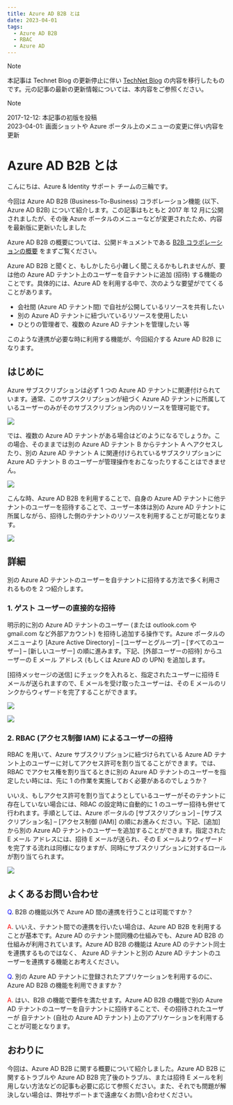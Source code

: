 ```yaml
---
title: Azure AD B2B とは
date: 2023-04-01
tags:
  - Azure AD B2B
  - RBAC
  - Azure AD
---
```


> [!NOTE]
> 本記事は Technet Blog の更新停止に伴い [TechNet Blog](https://blogs.technet.microsoft.com/jpazureid/2017/12/12/about-azure-ad-b2b/) の内容を移行したものです。元の記事の最新の更新情報については、本内容をご参照ください。

> [!NOTE]
> 2017-12-12: 本記事の初版を投稿  
> 2023-04-01: 画面ショットや Azure ポータル上のメニューの変更に伴い内容を更新

# Azure AD B2B とは

こんにちは、Azure & Identity サポート チームの三輪です。

今回は Azure AD B2B (Business-To-Business) コラボレーション機能 (以下、Azure AD B2B) について紹介します。この記事はもともと 2017 年 12 月に公開されましたが、その後 Azure ポータルのメニューなどが変更されたため、内容を最新版に更新いたしました

Azure AD B2B の概要については、公開ドキュメントである [B2B コラボレーションの概要](https://docs.microsoft.com/ja-jp/azure/active-directory/active-directory-b2b-what-is-azure-ad-b2b) をまずご覧ください。

Azure AD B2B と聞くと、もしかしたら小難しく聞こえるかもしれませんが、要は他の Azure AD テナント上のユーザーを自テナントに追加 (招待) する機能のことです。具体的には、Azure AD を利用する中で、次のような要望がでてくることがあります。

- 会社間 (Azure AD テナント間) で自社が公開しているリソースを共有したい
- 別の Azure AD テナントに紐づいているリソースを使用したい
- ひとりの管理者で、複数の Azure AD テナントを管理したい 等

このような連携が必要な時に利用する機能が、今回紹介する Azure AD B2B になります。

## はじめに

Azure サブスクリプションは必ず 1 つの Azure AD テナントに関連付けられています。通常、このサブスクリプションが紐づく Azure AD テナントに所属しているユーザーのみがそのサブスクリプション内のリソースを管理可能です。

![](./what-is-b2b/subscription-user.png)

では、複数の Azure AD テナントがある場合はどのようになるでしょうか。この場合、そのままでは別の Azure AD テナント B からテナント A へアクセスしたり、別の Azure AD テナント A に関連付けられているサブスクリプションに Azure AD テナント B のユーザーが管理操作をおこなったりすることはできません。

![](./what-is-b2b/subscription-user-inaccessible.png)

こんな時、Azure AD B2B を利用することで、自身の Azure AD テナントに他テナントのユーザーを招待することで、ユーザー本体は別の Azure AD テナントに所属しながら、招待した側のテナントのリソースを利用することが可能となります。

![](./what-is-b2b/invite-user-to-tenant.png)

## 詳細

別の Azure AD テナントのユーザーを自テナントに招待する方法で多く利用されるものを 2 つ紹介します。

### 1. ゲスト ユーザーの直接的な招待

明示的に別の Azure AD テナントのユーザー (または outlook.com や gmail.com など外部アカウント) を招待し追加する操作です。Azure ポータルのメニューより [Azure Active Directory] – [ユーザーとグループ] – [すべてのユーザー] – [新しいユーザー] の順に進みます。下記、[外部ユーザーの招待] からユーザーの E メール アドレス (もしくは Azure AD の UPN) を追加します。

[招待メッセージの送信] にチェックを入れると、指定されたユーザーに招待 E メールが送られますので、E メールを受け取ったユーザーは、その E メールのリンクからウィザードを完了することができます。

![](./what-is-b2b/screenshot-new-guest-user-new.png)

![](./what-is-b2b/screenshot-sendmail.png)

### 2. RBAC (アクセス制御 IAM) によるユーザーの招待

RBAC を用いて、Azure サブスクリプションに紐づけられている Azure AD テナント上のユーザーに対してアクセス許可を割り当てることができます。では、RBAC でアクセス権を割り当てるときに別の Azure AD テナントのユーザーを指定したい時には、先に 1 の作業を実施しておく必要があるのでしょうか？

いいえ、もしアクセス許可を割り当てようとしているユーザーがそのテナントに存在していない場合には、RBAC の設定時に自動的に 1 のユーザー招待も併せて行われます。手順としては、Azure ポータルの [サブスクリプション] – [サブスクリプション名] – [アクセス制御 (IAM)] の順にお進みください。下記、[追加] から別の Azure AD テナントのユーザーを追加することができます。指定された E メール アドレスには、招待 E メールが送られ、その E メールよりウィザードを完了する流れは同様になりますが、同時にサブスクリプションに対するロールが割り当てられます。

![](./what-is-b2b/screenshot-iam-new.png)

## よくあるお問い合わせ

<span style="color:blue">Q</span>. B2B の機能以外で Azure AD 間の連携を行うことは可能ですか？

<span style="color:red">A</span>. いいえ、テナント間での連携を行いたい場合は、Azure AD B2B を利用することが基本です。Azure AD のテナント間同機の仕組みでも、Azure AD B2B の仕組みが利用されています。Azure AD B2B の機能は Azure AD のテナント同士を連携するものではなく、 Azure AD テナントと別の Azure AD テナントのユーザーを連携する機能とお考えください。

<span style="color:blue">Q</span>. 別の Azure AD テナントに登録されたアプリケーションを利用するのに、Azure AD B2B の機能を利用できますか？

<span style="color:red">A</span>. はい、B2B の機能で要件を満たせます。Azure AD B2B の機能で別の Azure AD テナントのユーザーを自テナントに招待することで、その招待されたユーザーが 自テナント (自社の Azure AD テナント) 上のアプリケーションを利用することが可能となります。

## おわりに

今回は、Azure AD B2B に関する概要について紹介しました。Azure AD B2B に関するトラブルや Azure AD B2B 完了後のトラブル、または招待 E メールを利用しない方法などの記事も必要に応じて参照ください。また、それでも問題が解決しない場合は、弊社サポートまで遠慮なくお問い合わせください。
